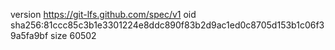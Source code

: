 version https://git-lfs.github.com/spec/v1
oid sha256:81ccc85c3b1e3301224e8ddc890f83b2d9ac1ed0c8705d153b1c06f39a5fa9bf
size 60502
